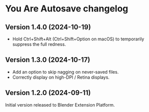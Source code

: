 # You Are Autosave changelog

## Version 1.4.0 (2024-10-19)

- Hold Ctrl+Shift+Alt (Ctrl+Shift+Option on macOS) to temporarily suppress the full redness.

## Version 1.3.0 (2024-10-17)

- Add an option to skip nagging on never-saved files.
- Correctly display on high-DPI / Retina displays.

## Version 1.2.0 (2024-09-11)

Initial version released to Blender Extension Platform.
